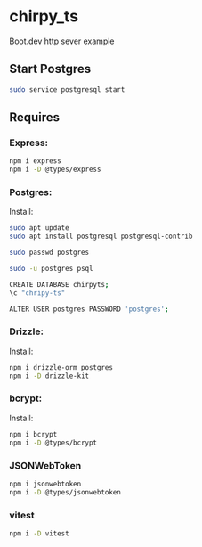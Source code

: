 # chirpy_ts
Boot.dev http sever example

## Start Postgres

```bash
sudo service postgresql start
```

## Requires

### Express:

```bash
npm i express
npm i -D @types/express
```

### Postgres:

Install:

```bash
sudo apt update
sudo apt install postgresql postgresql-contrib

sudo passwd postgres

sudo -u postgres psql

CREATE DATABASE chirpyts;
\c "chripy-ts"

ALTER USER postgres PASSWORD 'postgres';
```

### Drizzle:

Install:

```bash
npm i drizzle-orm postgres
npm i -D drizzle-kit
```

### bcrypt:

Install:

```bash
npm i bcrypt
npm i -D @types/bcrypt
```

### JSONWebToken

```bash
npm i jsonwebtoken
npm i -D @types/jsonwebtoken
```

### vitest

```bash
npm i -D vitest
```

